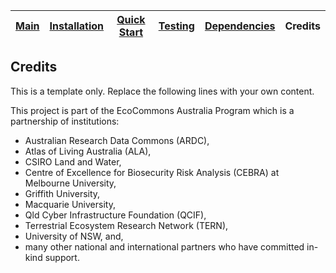 
| [Main](README.md) | [Installation](installation.md) | [Quick Start](quick_start.md)  | [Testing](testing.md) | [Dependencies](dependencies.md) | Credits |
|------|-------|-------|--------|--------|------|

## Credits

This is a template only. Replace the following lines with your own content.


This project is part of the EcoCommons Australia Program which is a partnership of institutions: 
- Australian Research Data Commons (ARDC), 
- Atlas of Living Australia (ALA), 
- CSIRO Land and Water, 
- Centre of Excellence for Biosecurity Risk Analysis (CEBRA) at Melbourne University, 
- Griffith University, 
- Macquarie University, 
- Qld Cyber Infrastructure Foundation (QCIF), 
- Terrestrial Ecosystem Research Network (TERN), 
- University of NSW, and, 
- many other national and international partners who have committed in-kind support.
